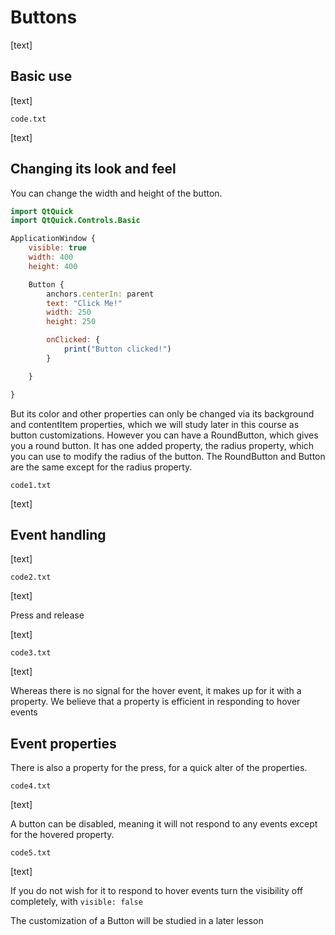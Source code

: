 # Buttons

[text]

## Basic use

[text]

`code.txt`

[text]

## Changing its look and feel

You can change the width and height of the button.

```qml
import QtQuick
import QtQuick.Controls.Basic

ApplicationWindow {
    visible: true
    width: 400
    height: 400

    Button {
        anchors.centerIn: parent
        text: "Click Me!"
        width: 250
        height: 250

        onClicked: {
            print("Button clicked!")
        }

    }

}
```

 But its color and other properties can only be changed via its background and contentItem properties, which we will study later in this course as button customizations. However you can have a RoundButton, which gives you a round button. It has one added property, the radius property, which you can use to modify the radius of the button. The RoundButton and Button are the same except for the radius property.

`code1.txt`

[text]

## Event handling

[text]

`code2.txt`

[text]

Press and release

[text]

`code3.txt`

[text]

Whereas there is no signal for the hover event, it makes up for it with a property. We believe that a property is efficient in responding to hover events

## Event properties

There is also a property for the press, for a quick alter of the properties.

`code4.txt`

[text]

A button can be disabled, meaning it will not respond to any events except for the hovered property.

`code5.txt`

[text]

If you do not wish for it to respond to hover events turn the visibility off completely, with `visible: false`

The customization of a Button will be studied in a later lesson
